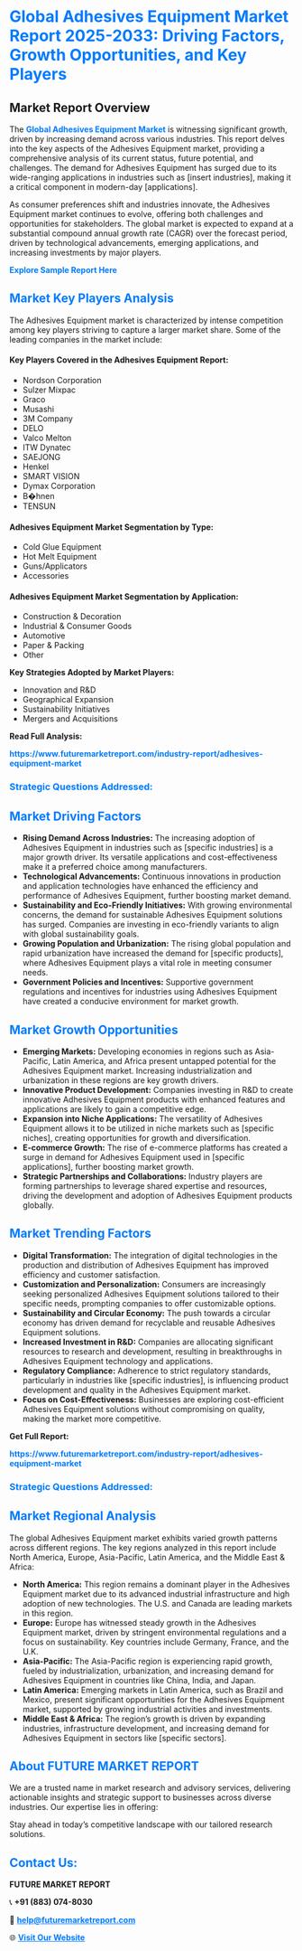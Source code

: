 <h1 style="color: #007BFF;">Global Adhesives Equipment Market Report 2025-2033: Driving Factors, Growth Opportunities, and Key Players</h1>

<section id="overview">
<h2>Market Report Overview</h2>
<p>The <a href="https://www.futuremarketreport.com/industry-report/adhesives-equipment-market" style="color: #007BFF; text-decoration: none;"><strong>Global Adhesives Equipment Market</strong></a> is witnessing significant growth, driven by increasing demand across various industries. This report delves into the key aspects of the Adhesives Equipment market, providing a comprehensive analysis of its current status, future potential, and challenges. The demand for Adhesives Equipment has surged due to its wide-ranging applications in industries such as [insert industries], making it a critical component in modern-day [applications].</p>
<p>As consumer preferences shift and industries innovate, the Adhesives Equipment market continues to evolve, offering both challenges and opportunities for stakeholders. The global market is expected to expand at a substantial compound annual growth rate (CAGR) over the forecast period, driven by technological advancements, emerging applications, and increasing investments by major players.</p>
</section>

<section id="overview">
<p><a href="https://www.futuremarketreport.com/request-sample/reportId=28620" style="color: #007BFF; text-decoration: none;"><strong>Explore Sample Report Here</strong></a></p>
</section>

<section id="key-players">
<h2 style="color: #007BFF;">Market Key Players Analysis</h2>
<p>The Adhesives Equipment market is characterized by intense competition among key players striving to capture a larger market share. Some of the leading companies in the market include:</p>
<h4>Key Players Covered in the Adhesives Equipment Report:</h4>
<ul><li>Nordson Corporation</li><li>Sulzer Mixpac</li><li>Graco</li><li>Musashi</li><li>3M Company</li><li>DELO</li><li>Valco Melton</li><li>ITW Dynatec</li><li>SAEJONG</li><li>Henkel</li><li>SMART VISION</li><li>Dymax Corporation</li><li>B�hnen</li><li>TENSUN</li></ul>
<h4>Adhesives Equipment Market Segmentation by Type:</h4>
<ul><li>Cold Glue Equipment</li><li>Hot Melt Equipment</li><li>Guns/Applicators</li><li>Accessories</li></ul>

<h4>Adhesives Equipment Market Segmentation by Application:</h4>
<ul><li>Construction &amp; Decoration</li><li>Industrial &amp; Consumer Goods</li><li>Automotive</li><li>Paper &amp; Packing</li><li>Other</li></ul>
<p><strong>Key Strategies Adopted by Market Players:</strong></p>
<ul>
<li>Innovation and R&D</li>
<li>Geographical Expansion</li>
<li>Sustainability Initiatives</li>
<li>Mergers and Acquisitions</li>
</ul>
</section>

<section>
<p><strong>Read Full Analysis: </strong></p><a href="https://www.futuremarketreport.com/industry-report/adhesives-equipment-market" style="color: #007BFF; text-decoration: none;"><strong>https://www.futuremarketreport.com/industry-report/adhesives-equipment-market</strong></a>
<h3 style="color: #007BFF;">Strategic Questions Addressed:</h3>
</section>

<section id="driving-factors">
<h2 style="color: #007BFF;">Market Driving Factors</h2>
<ul>
<li><strong>Rising Demand Across Industries:</strong> The increasing adoption of Adhesives Equipment in industries such as [specific industries] is a major growth driver. Its versatile applications and cost-effectiveness make it a preferred choice among manufacturers.</li>
<li><strong>Technological Advancements:</strong> Continuous innovations in production and application technologies have enhanced the efficiency and performance of Adhesives Equipment, further boosting market demand.</li>
<li><strong>Sustainability and Eco-Friendly Initiatives:</strong> With growing environmental concerns, the demand for sustainable Adhesives Equipment solutions has surged. Companies are investing in eco-friendly variants to align with global sustainability goals.</li>
<li><strong>Growing Population and Urbanization:</strong> The rising global population and rapid urbanization have increased the demand for [specific products], where Adhesives Equipment plays a vital role in meeting consumer needs.</li>
<li><strong>Government Policies and Incentives:</strong> Supportive government regulations and incentives for industries using Adhesives Equipment have created a conducive environment for market growth.</li>
</ul>
</section>

<section id="growth-opportunities">
<h2 style="color: #007BFF;">Market Growth Opportunities</h2>
<ul>
<li><strong>Emerging Markets:</strong> Developing economies in regions such as Asia-Pacific, Latin America, and Africa present untapped potential for the Adhesives Equipment market. Increasing industrialization and urbanization in these regions are key growth drivers.</li>
<li><strong>Innovative Product Development:</strong> Companies investing in R&D to create innovative Adhesives Equipment products with enhanced features and applications are likely to gain a competitive edge.</li>
<li><strong>Expansion into Niche Applications:</strong> The versatility of Adhesives Equipment allows it to be utilized in niche markets such as [specific niches], creating opportunities for growth and diversification.</li>
<li><strong>E-commerce Growth:</strong> The rise of e-commerce platforms has created a surge in demand for Adhesives Equipment used in [specific applications], further boosting market growth.</li>
<li><strong>Strategic Partnerships and Collaborations:</strong> Industry players are forming partnerships to leverage shared expertise and resources, driving the development and adoption of Adhesives Equipment products globally.</li>
</ul>
</section>

<section id="trending-factors">
<h2 style="color: #007BFF;">Market Trending Factors</h2>
<ul>
<li><strong>Digital Transformation:</strong> The integration of digital technologies in the production and distribution of Adhesives Equipment has improved efficiency and customer satisfaction.</li>
<li><strong>Customization and Personalization:</strong> Consumers are increasingly seeking personalized Adhesives Equipment solutions tailored to their specific needs, prompting companies to offer customizable options.</li>
<li><strong>Sustainability and Circular Economy:</strong> The push towards a circular economy has driven demand for recyclable and reusable Adhesives Equipment solutions.</li>
<li><strong>Increased Investment in R&D:</strong> Companies are allocating significant resources to research and development, resulting in breakthroughs in Adhesives Equipment technology and applications.</li>
<li><strong>Regulatory Compliance:</strong> Adherence to strict regulatory standards, particularly in industries like [specific industries], is influencing product development and quality in the Adhesives Equipment market.</li>
<li><strong>Focus on Cost-Effectiveness:</strong> Businesses are exploring cost-efficient Adhesives Equipment solutions without compromising on quality, making the market more competitive.</li>
</ul>
</section>

<section>
<p><strong>Get Full Report: </strong></p><a href="https://www.futuremarketreport.com/industry-report/adhesives-equipment-market" style="color: #007BFF; text-decoration: none;"><strong>https://www.futuremarketreport.com/industry-report/adhesives-equipment-market</strong></a>
<h3 style="color: #007BFF;">Strategic Questions Addressed:</h3>
</section>


<section id="regional-analysis">
<h2 style="color: #007BFF;">Market Regional Analysis</h2>
<p>The global Adhesives Equipment market exhibits varied growth patterns across different regions. The key regions analyzed in this report include North America, Europe, Asia-Pacific, Latin America, and the Middle East & Africa:</p>
<ul>
<li><strong>North America:</strong> This region remains a dominant player in the Adhesives Equipment market due to its advanced industrial infrastructure and high adoption of new technologies. The U.S. and Canada are leading markets in this region.</li>
<li><strong>Europe:</strong> Europe has witnessed steady growth in the Adhesives Equipment market, driven by stringent environmental regulations and a focus on sustainability. Key countries include Germany, France, and the U.K.</li>
<li><strong>Asia-Pacific:</strong> The Asia-Pacific region is experiencing rapid growth, fueled by industrialization, urbanization, and increasing demand for Adhesives Equipment in countries like China, India, and Japan.</li>
<li><strong>Latin America:</strong> Emerging markets in Latin America, such as Brazil and Mexico, present significant opportunities for the Adhesives Equipment market, supported by growing industrial activities and investments.</li>
<li><strong>Middle East & Africa:</strong> The region’s growth is driven by expanding industries, infrastructure development, and increasing demand for Adhesives Equipment in sectors like [specific sectors].</li>
</ul>
</section>

<footer>
<h2 style="color: #007BFF;">About FUTURE MARKET REPORT</h2>
<p>We are a trusted name in market research and advisory services, delivering actionable insights and strategic support to businesses across diverse industries. Our expertise lies in offering:</p>

<p>Stay ahead in today’s competitive landscape with our tailored research solutions.</p>

<h2 style="color: #007BFF;">Contact Us:</h2>
<p><strong>FUTURE MARKET REPORT</strong></p>
<p>📞 <strong>+91 (883) 074-8030</strong></p>
<p>📧 <strong><a href="mailto:help@futuremarketreport.com" style="color: #007BFF;">help@futuremarketreport.com</a></strong></p>
<p>🌐 <strong><a href="https://www.futuremarketreport.com/" style="color: #007BFF;">Visit Our Website</a></strong></p>
</footer>